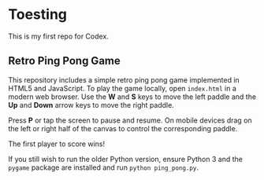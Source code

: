 # Toesting
This is my first repo for Codex.

## Retro Ping Pong Game

This repository includes a simple retro ping pong game implemented in HTML5 and JavaScript. To play the game locally, open `index.html` in a modern web browser. Use the **W** and **S** keys to move the left paddle and the **Up** and **Down** arrow keys to move the right paddle.

Press **P** or tap the screen to pause and resume. On mobile devices drag on the left or right half of the canvas to control the corresponding paddle.

The first player to score wins!

If you still wish to run the older Python version, ensure Python 3 and the `pygame` package are installed and run `python ping_pong.py`.
